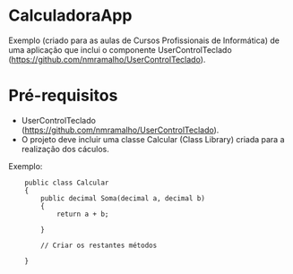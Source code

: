 # CalculadoraApp
Exemplo (criado para as aulas de Cursos Profissionais de Informática) de uma aplicação que inclui o componente UserControlTeclado (https://github.com/nmramalho/UserControlTeclado).

# Pré-requisitos
 - UserControlTeclado (https://github.com/nmramalho/UserControlTeclado).
 - O projeto deve incluir uma classe Calcular (Class Library) criada para a realização dos cáculos.

Exemplo:
```
    public class Calcular
    {
        public decimal Soma(decimal a, decimal b)
        {
            return a + b;

        }

        // Criar os restantes métodos

    }
 ```

